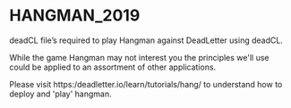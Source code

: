 # HANGMAN_2019
deadCL file’s required to play Hangman against DeadLetter using deadCL. 


While the game Hangman may not interest you the principles 
we'll use could be applied to an assortment of other applications. 

Please visit https:/deadletter.io/learn/tutorials/hang/ to understand how to deploy and 'play' hangman. 

